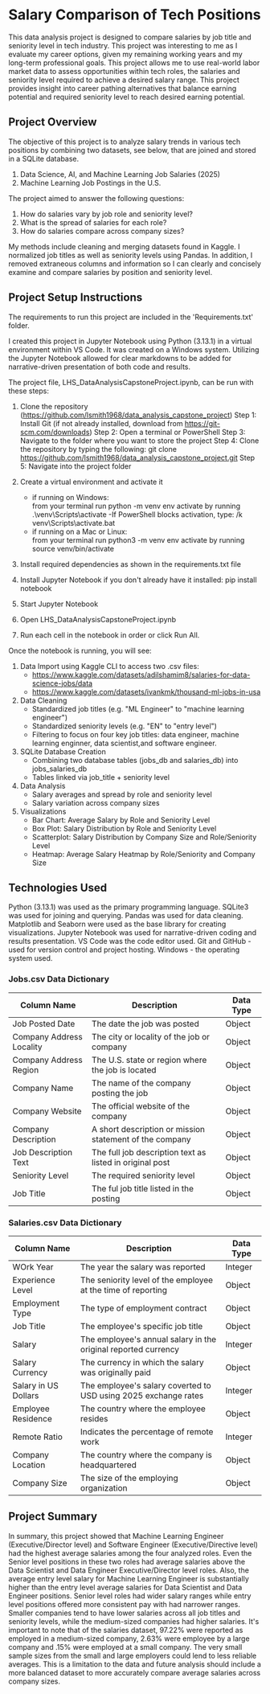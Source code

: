 # Salary Comparison of Tech Positions

This data analysis project is designed to compare salaries by job title and seniority level in tech industry. This project was interesting to me as I evaluate my career options, given my remaining working years and my long-term professional goals.  This project allows me to use real-world labor market data to assess opportunities within tech roles, the salaries and seniority level required to achieve a desired salary range.  This project provides insight into career pathing alternatives that balance earning potential and required seniority level to reach desired earning potential. 

## Project Overview
The objective of this project is to analyze salary trends in various tech positions by combining two datasets, see below, that are joined and stored in a SQLite database.
1. Data Science, AI, and Machine Learning Job Salaries (2025) 
2. Machine Learning Job Postings in the U.S.  

The project aimed to answer the following questions: 
1.  How do salaries vary by job role and seniority level?
2. What is the spread of salaries for each role?
3. How do salaries compare across company sizes?

My methods include cleaning and merging datasets found in Kaggle.  I normalized job titles as well as seniority levels using Pandas.   In addition, I removed extraneous columns and information so I can clearly and concisely examine and compare salaries by position and seniority level.

## Project Setup Instructions
The requirements to run this project are included in the 'Requirements.txt' folder.

I created this project in Jupyter Notebook using Python (3.13.1) in a virtual environment within VS Code.   It was created on a Windows system.  Utilizing the Jupyter Notebook allowed for clear markdowns to be added for narrative-driven presentation of both code and results.

The project file, LHS_DataAnalysisCapstoneProject.ipynb, can be run with these steps: 
1. Clone the repository (https://github.com/lsmith1968/data_analysis_capstone_project)
    Step 1:  Install Git (if not already installed, download from https://git-scm.com/downloads)
    Step 2:  Open a terminal or PowerShell
    Step 3:  Navigate to the folder where you want to store the project
    Step 4:  Clone the repository by typing the following:  git clone https://github.com/lsmith1968/data_analysis_capstone_project.git
    Step 5:  Navigate into the project folder

2. Create a virtual environment and activate it
    - if running on Windows:  
        from your terminal run python -m venv env
        activate by running .\venv\Scripts\activate 
            -If PowerShell blocks activation, type: /k venv\Scripts\activate.bat
    - if running on a Mac or Linux:  
        from your terminal run python3 -m venv env
        activate by running source venv/bin/activate

3. Install required dependencies as shown in the requirements.txt file

4. Install Jupyter Notebook if you don't already have it installed:  pip install notebook

5.  Start Jupyter Notebook

6.  Open LHS_DataAnalysisCapstoneProject.ipynb

7.  Run each cell in the notebook in order or click Run All.

Once the notebook is running, you will see: 
1. Data Import using Kaggle CLI to access two .csv files:
    - https://www.kaggle.com/datasets/adilshamim8/salaries-for-data-science-jobs/data
    - https://www.kaggle.com/datasets/ivankmk/thousand-ml-jobs-in-usa
2. Data Cleaning
    - Standardized job titles (e.g. "ML Engineer" to "machine learning engineer")
    - Standardized seniority levels (e.g. "EN" to "entry level")
    - Filtering to focus on four key job titles:  data engineer, machine learning enginner, data  scientist,and software engineer.  
3. SQLite Database Creation
    - Combining two database tables (jobs_db and salaries_db) into jobs_salaries_db
    - Tables linked via job_title + seniority level
4. Data Analysis
    - Salary averages and spread by role and seniority level
    - Salary variation across company sizes
5. Visualizations
    - Bar Chart:  Average Salary by Role and Seniority Level
    - Box Plot:  Salary Distribution by Role and Seniority Level
    - Scatterplot:  Salary Distribution by Company Size and Role/Seniority Level
    - Heatmap:  Average Salary Heatmap by Role/Seniority and Company Size

## Technologies Used

Python (3.13.1) was used as the primary programming language.
SQLite3 was used for joining and querying.
Pandas was used for data cleaning.
Matplotlib and Seaborn were used as the base library for creating visualizations.
Jupyter Notebook was used for narrative-driven coding and results presentation.
VS Code was the code editor used.
Git and GitHub - used for version control and project hosting.
Windows - the operating system used.

### Jobs.csv Data Dictionary

| Column Name              | Description | Data Type |
| -------------------------|-------------|-----------|
| Job Posted Date          | The date the job was posted | Object |
| Company Address Locality | The city or locality of the job or company | Object |
| Company Address Region   | The U.S. state or region where the job is located | Object |
| Company Name             | The name of the company posting the job | Object |
| Company Website          | The official website of the company | Object |
| Company Description      | A short description or mission statement of the company | Object |
| Job Description Text     | The full job description text as listed in original post | Object |
| Seniority Level          | The required seniority level | Object |
| Job Title                | The ful job title listed in the posting | Object | 

### Salaries.csv Data Dictionary

| Column Name              | Description | Data Type |
| -------------------------|-------------|-----------|
| WOrk Year                | The year the salary was reported | Integer |
| Experience Level         | The seniority level of the employee at the time of reporting | Object |
| Employment Type          | The type of employment contract | Object |
| Job Title                | The employee's specific job title | Object |
| Salary                   | The employee's annual salary in the original reported currency | Integer |
| Salary Currency          | The currency in which the salary was originally paid | Object |
| Salary in US Dollars     | The employee's salary coverted to USD using 2025 exchange rates | Integer | 
| Employee Residence       | The country where the employee resides | Object |
| Remote Ratio             | Indicates the percentage of remote work | Integer | 
| Company Location         | The country where the company is headquartered | Object |
| Company Size             | The size of the employing organization | Object |

## Project Summary

In summary, this project showed that Machine Learning Engineer (Executive/Director level) and Software Engineer (Executive/Directive level) had the highest average salaries among the four analyzed roles. Even the Senior level positions in these two roles had average salaries above the Data Scientist and Data Engineer Executive/Director level roles. Also, the average entry level salary for Machine Learning Engineer is substantially higher than the entry level average salaries for Data Scientist and Data Engineer positions. Senior level roles had wider salary ranges while entry level positions offered more consistent pay with had narrower ranges.  Smaller companies tend to have lower salaries across all job titles and seniority levels, while the medium-sized companies had higher salaries.  It's important to note that of the salaries dataset, 97.22% were reported as employed in a medium-sized company, 2.63% were employee by a large company and .15% were employed at a small company.  The very small sample sizes from the small and large employers could lend to less reliable averages. This is a limitation to the data and future analysis should include a more balanced dataset to more accurately compare average salaries across company sizes.    





 
